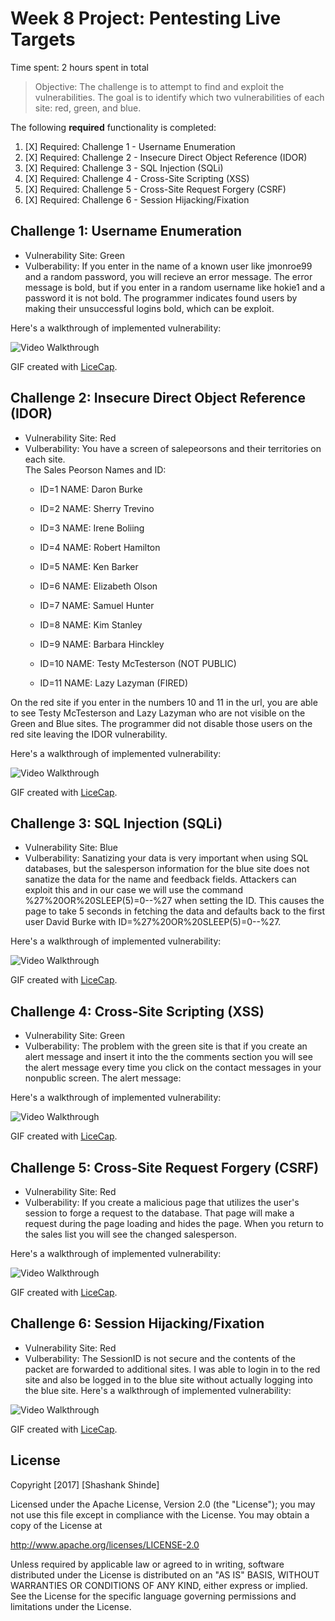 # Week 8 Project: Pentesting Live Targets

Time spent: 2 hours spent in total

> Objective: The challenge is to attempt to find and exploit the vulnerabilities. The goal is to identify which two vulnerabilities of each site: red, green, and blue.

The following **required** functionality is completed:

1. [X]  Required: Challenge 1 - Username Enumeration
1. [X]  Required: Challenge 2 - Insecure Direct Object Reference (IDOR)
1. [X]  Required: Challenge 3 - SQL Injection (SQLi)
1. [X]  Required: Challenge 4 - Cross-Site Scripting (XSS)
1. [X]  Required: Challenge 5 - Cross-Site Request Forgery (CSRF)
1. [X]  Required: Challenge 6 - Session Hijacking/Fixation


## Challenge 1: Username Enumeration
- Vulnerability Site: Green
- Vulberability: If you enter in the name of a known user like jmonroe99 and a random password,  you will recieve an error message.  The error message is bold, but if you enter in a random username like hokie1 and a password it is not bold.  The programmer indicates found users by making their unsuccessful logins bold, which can be exploit.

Here's a walkthrough of implemented vulnerability:

<img src='https://i.imgur.com/bzucNdZ.gif' title='Video Walkthrough' width='' alt='Video Walkthrough' />

GIF created with [LiceCap](http://www.cockos.com/licecap/).


## Challenge 2: Insecure Direct Object Reference (IDOR)
- Vulnerability Site: Red
- Vulberability: You have a screen of salepeorsons and their territories on each site.  
The Sales Peorson Names and ID:
  - ID=1 NAME: Daron Burke
  - ID=2 NAME: Sherry Trevino
  - ID=3 NAME: Irene Boliing
  - ID=4 NAME: Robert Hamilton
  - ID=5 NAME: Ken Barker
  - ID=6 NAME: Elizabeth Olson
  - ID=7 NAME: Samuel Hunter
  - ID=8 NAME: Kim Stanley
  - ID=9 NAME: Barbara Hinckley
  
  - ID=10 NAME: Testy McTesterson (NOT PUBLIC)
  - ID=11 NAME: Lazy Lazyman (FIRED)

On the red site if you enter in the numbers 10 and 11 in the url, you are able to see Testy McTesterson and Lazy Lazyman who are not visible on the Green and Blue sites. The programmer did not disable those users on the red site leaving the IDOR vulnerability.

Here's a walkthrough of implemented vulnerability:

<img src='https://i.imgur.com/2ytMuPu.gif' title='Video Walkthrough' width='' alt='Video Walkthrough' />

GIF created with [LiceCap](http://www.cockos.com/licecap/).


## Challenge 3: SQL Injection (SQLi)
- Vulnerability Site: Blue
- Vulberability: Sanatizing your data is very important when using SQL databases, but the salesperson information for the blue site does not sanatize the data for the name and feedback fields.  Attackers can exploit this and in our case we will use the command %27%20OR%20SLEEP(5)=0--%27 when setting the ID.
    This causes the page to take 5 seconds in fetching the data and defaults back to the first user David Burke with ID=%27%20OR%20SLEEP(5)=0--%27.

Here's a walkthrough of implemented vulnerability:

<img src='https://i.imgur.com/3w8xezW.gif' title='Video Walkthrough' width='' alt='Video Walkthrough' />

GIF created with [LiceCap](http://www.cockos.com/licecap/).


## Challenge 4: Cross-Site Scripting (XSS)
- Vulnerability Site: Green
- Vulberability: The problem with the green site is that if you create an alert message and insert it into the the comments section you will see the alert message every time you click on the contact messages in your nonpublic screen.
The alert message: <script>alert(’     found the xss exploit');</script>

Here's a walkthrough of implemented vulnerability:

<img src='https://i.imgur.com/Pe4nTwD.gif' title='Video Walkthrough' width='' alt='Video Walkthrough' />

GIF created with [LiceCap](http://www.cockos.com/licecap/).


## Challenge 5: Cross-Site Request Forgery (CSRF)
- Vulnerability Site: Red
- Vulberability: If you create a malicious page that utilizes the user's session to forge a request to the database. That page will make a request during the page loading and hides the page.  When you return to the sales list you will see the changed salesperson.

Here's a walkthrough of implemented vulnerability:

<img src='https://i.imgur.com/vw0XxCM.gif' title='Video Walkthrough' width='' alt='Video Walkthrough' />

GIF created with [LiceCap](http://www.cockos.com/licecap/).

## Challenge 6: Session Hijacking/Fixation
- Vulnerability Site: Red
- Vulberability: The SessionID is not secure and the contents of the packet are forwarded to additional sites. I was able to login in to the red site and also be logged in to the blue site without actually logging into the blue site.
Here's a walkthrough of implemented vulnerability:

<img src='https://i.imgur.com/Lq3p0Jw.gif' title='Video Walkthrough' width='' alt='Video Walkthrough' />

GIF created with [LiceCap](http://www.cockos.com/licecap/).

## License

Copyright [2017] [Shashank Shinde]

Licensed under the Apache License, Version 2.0 (the "License");
you may not use this file except in compliance with the License.
You may obtain a copy of the License at

http://www.apache.org/licenses/LICENSE-2.0

Unless required by applicable law or agreed to in writing, software
distributed under the License is distributed on an "AS IS" BASIS,
WITHOUT WARRANTIES OR CONDITIONS OF ANY KIND, either express or implied.
See the License for the specific language governing permissions and
limitations under the License.





